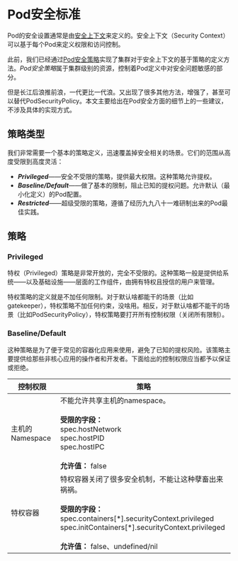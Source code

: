 # Pod安全标准

Pod的安全设置通常是由[安全上下文](https://v1-18.docs.kubernetes.io/docs/tasks/configure-pod-container/security-context/)来定义的。安全上下文（Security Context）可以基于每个Pod来定义权限和访问控制。

此前，我们已经通过[Pod安全策略](../策略/Pod安全策略.md)实现了集群对于安全上下文的基于策略的定义方法。*Pod安全策略*属于集群级别的资源，控制着Pod定义中对安全问题敏感的部分。

但是长江后浪推前浪，一代更比一代浪。又出现了很多其他方法，增强了，甚至可以替代PodSecurityPolicy。本文主要给出在Pod安全方面的细节上的一些建议，不涉及具体的实现方式。

## 策略类型

我们非常需要一个基本的策略定义，迅速覆盖掉安全相关的场景。它们的范围从高度受限到高度灵活：

- ***Privileged***——安全不受限的策略，提供最大权限。这种策略允许提权。
- ***Baseline/Default***——做了基本的限制，阻止已知的提权问题。允许默认（最小化定义）的Pod配置。
- ***Restricted***——超级受限的策略，遵循了经历九九八十一难研制出来的Pod最佳实践。

## 策略

### Privileged

特权（Privileged）策略是非常开放的，完全不受限的。这种策略一般是提供给系统——以及基础设施——层面的工作组件，由拥有特权且授信的用户来管理。

特权策略的定义就是不加任何限制。对于默认啥都能干的场景（比如gatekeeper），特权策略不加任何约束，没啥用。相反，对于默认啥都不能干的场景（比如PodSecurityPolicy），特权策略要打开所有控制权限（关闭所有限制）。

### Baseline/Default

这种策略是为了便于常见的容器化应用来使用，避免了已知的提权风险。该策略主要提供给那些非核心应用的操作者和开发者。下面给出的控制权限应当都予以保证或拒绝。

**控制权限**|**策略**
-|-
主机的Namespace|不能允许共享主机的namespace。<br/><br/>**受限的字段：**<br/>spec.hostNetwork<br/>spec.hostPID<br/>spec.hostIPC<br/><br/>**允许值：** false
特权容器|特权容器关闭了很多安全机制，不能让这种孽畜出来祸祸。<br/><br/>**受限的字段：**<br/>spec.containers[\*].securityContext.privileged<br/>spec.initContainers[\*].securityContext.privileged<br/><br/>**允许值：** false、undefined/nil